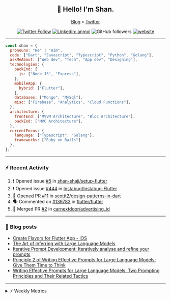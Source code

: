 <h2 align="center">👋 Hello! I'm Shan.</h2>
<p align="center">
  <a href="https://medium.com/feed/@shan-shaji">Blog</a> •
  <a href="https://twitter.com/intent/follow?screen_name=shan__shaji">Twitter</a>
</p>

<p align="center"><a href="https://twitter.com/intent/follow?screen_name=shan__shaji"><img src="https://img.shields.io/twitter/follow/shan__shaji?style=flat" alt="Twitter Follow"></a>
<a href="https://www.linkedin.com/in/shan-shaji/"><img src="https://img.shields.io/badge/shan-shaji?style=flat-square&amp;logo=Linkedin&amp;logoColor=white&amp;link=https://www.linkedin.com/in/shan-shaji/" alt="Linkedin: anmol"></a>
<img src="https://img.shields.io/github/followers/shan-shaji?label=Follow&amp;style=social" alt="GitHub followers">
<a href="http://shan-shaji.github.io/"><img src="https://img.shields.io/badge/Website-46a2f1.svg?&amp;style=flat-square&amp;logo=Google-Chrome&amp;logoColor=white&amp;link=http://shan-shaji.github.io/" alt="website"></a></p>

<hr>

```javascript
const shan = {
  pronouns: "He" | "Him",
  code: ["Dart", "Javascript", "Typescript", "Python", "Golang"],
  askMeAbout: ["Web dev", "Tech", "App dev", "Designing"],
  technologies: {
    backEnd: {
      js: ["Node JS", "Express"],
    },
    mobileApp: {
      hybrid: ["Flutter"],
    },
    databases: ["Mongo", "MySql"],
    misc: ["Firebase", "Analytics", "Cloud Functions"],
  },
  architecture: {
    frontEnd: ["MVVM Architecture", "Bloc Architecture"],
    backEnd: ["MVC Architecture"],
  },
  currentFocus: {
    language: ["Typescript", "Golang"],
    frameworks: ["Ruby on Rails"]
  },
};
```

---

### ⚡ Recent Activity

<!--START_SECTION:activity-->
1. ❗ Opened issue [#5](https://github.com/shan-shaji/setup-flutter/issues/5) in [shan-shaji/setup-flutter](https://github.com/shan-shaji/setup-flutter)
2. ❗ Opened issue [#444](https://github.com/Instabug/Instabug-Flutter/issues/444) in [Instabug/Instabug-Flutter](https://github.com/Instabug/Instabug-Flutter)
3. 💪 Opened PR [#11](https://github.com/scottt2/design-patterns-in-dart/pull/11) in [scottt2/design-patterns-in-dart](https://github.com/scottt2/design-patterns-in-dart)
4. 🗣 Commented on [#139783](https://github.com/flutter/flutter/issues/139783#issuecomment-1908793600) in [flutter/flutter](https://github.com/flutter/flutter)
5. 🎉 Merged PR [#2](https://github.com/carnextdoor/advertising_id/pull/2) in [carnextdoor/advertising_id](https://github.com/carnextdoor/advertising_id)
<!--END_SECTION:activity-->

---

### 📕 Blog posts

<!-- BLOG-POST-LIST:START -->
- [Create Flavors for Flutter App - iOS](https://dev.to/shanshaji/create-flavors-for-flutter-app-ios-fnl)
- [The Art of Inferring with Large Language Models](https://dev.to/arkroot/the-art-of-inferring-with-large-language-models-243m)
- [Iterative Prompt Development: Iteratively analyse and refine your prompts](https://dev.to/arkroot/iterative-prompt-development-iteratively-analyse-and-refine-your-prompts-3ibl)
- [Principle 2 of Writing Effective Prompts for Large Language Models: Give Them Time to Think](https://dev.to/arkroot/principle-2-of-writing-effective-prompts-for-large-language-models-give-them-time-to-think-25j3)
- [Writing Effective Prompts for Large Language Models: Two Prompting Principles and Their Related Tactics](https://dev.to/arkroot/writing-effective-prompts-for-large-language-models-two-prompting-principles-and-their-related-tactics-151a)
<!-- BLOG-POST-LIST:END -->

<hr>
<details>
    <summary>⚡ Weekly Metrics</summary>
    <p>
    
<!--START_SECTION:waka-->
![Code Time](http://img.shields.io/badge/Code%20Time-2%2C810%20hrs%2019%20mins-blue)

![Profile Views](http://img.shields.io/badge/Profile%20Views-0-blue)

**🐱 My GitHub Data** 

> 📦 ? Used in GitHub's Storage 
 > 
> 🏆 415 Contributions in the Year 2024
 > 
> 💼 Opted to Hire
 > 
> 📜 105 Public Repositories 
 > 
> 🔑 0 Private Repositories 
 > 
**I'm an Early 🐤** 

```text
🌞 Morning                11183 commits       █████░░░░░░░░░░░░░░░░░░░░   18.79 % 
🌆 Daytime                19331 commits       ████████░░░░░░░░░░░░░░░░░   32.47 % 
🌃 Evening                21622 commits       █████████░░░░░░░░░░░░░░░░   36.32 % 
🌙 Night                  7395 commits        ███░░░░░░░░░░░░░░░░░░░░░░   12.42 % 
```
📅 **I'm Most Productive on Friday** 

```text
Monday                   11062 commits       █████░░░░░░░░░░░░░░░░░░░░   18.58 % 
Tuesday                  10525 commits       ████░░░░░░░░░░░░░░░░░░░░░   17.68 % 
Wednesday                7993 commits        ███░░░░░░░░░░░░░░░░░░░░░░   13.43 % 
Thursday                 10600 commits       ████░░░░░░░░░░░░░░░░░░░░░   17.81 % 
Friday                   11396 commits       █████░░░░░░░░░░░░░░░░░░░░   19.14 % 
Saturday                 4075 commits        ██░░░░░░░░░░░░░░░░░░░░░░░   06.85 % 
Sunday                   3880 commits        ██░░░░░░░░░░░░░░░░░░░░░░░   06.52 % 
```


📊 **This Week I Spent My Time On** 

```text
🕑︎ Time Zone: Asia/Kolkata

💬 Programming Languages: 
TypeScript               2 hrs 25 mins       █████████████████████████   99.87 % 
Dart                     0 secs              ░░░░░░░░░░░░░░░░░░░░░░░░░   00.10 % 
JSON                     0 secs              ░░░░░░░░░░░░░░░░░░░░░░░░░   00.02 % 

🔥 Editors: 
VS Code                  2 hrs 25 mins       █████████████████████████   100.00 % 

🐱‍💻 Projects: 
doarun-cloud-functions   2 hrs 25 mins       █████████████████████████   99.90 % 
turbo-flutter            0 secs              ░░░░░░░░░░░░░░░░░░░░░░░░░   00.10 % 

💻 Operating System: 
Mac                      2 hrs 25 mins       █████████████████████████   100.00 % 
```

**I Mostly Code in Dart** 

```text
Dart                     42 repos            ██████████░░░░░░░░░░░░░░░   38.53 % 
C++                      5 repos             █░░░░░░░░░░░░░░░░░░░░░░░░   04.59 % 
Python                   5 repos             █░░░░░░░░░░░░░░░░░░░░░░░░   04.59 % 
Dockerfile               1 repo              ░░░░░░░░░░░░░░░░░░░░░░░░░   00.92 % 
Swift                    1 repo              ░░░░░░░░░░░░░░░░░░░░░░░░░   00.92 % 
```




 Last Updated on 02/06/2024 18:52:09 UTC
<!--END_SECTION:waka-->

</p>
 </details>

